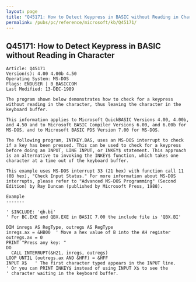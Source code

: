 ```yaml
---
layout: page
title: "Q45171: How to Detect Keypress in BASIC without Reading in Character"
permalink: /pubs/pc/reference/microsoft/kb/Q45171/
---
```


## Q45171: How to Detect Keypress in BASIC without Reading in Character

	Article: Q45171
	Version(s): 4.00 4.00b 4.50
	Operating System: MS-DOS
	Flags: ENDUSER | B_BASICCOM
	Last Modified: 13-DEC-1989
	
	The program shown below demonstrates how to check for a keypress
	without reading in the character, thus leaving the character in the
	keyboard buffer.
	
	This information applies to Microsoft QuickBASIC Versions 4.00, 4.00b,
	and 4.50 and to Microsoft BASIC Compiler Versions 6.00, and 6.00b for
	MS-DOS, and to Microsoft BASIC PDS Version 7.00 for MS-DOS.
	
	The following program, INTKEY.BAS, uses an MS-DOS interrupt to check
	if a key has been pressed. This can be used to check for a keypress
	before doing an INPUT, LINE INPUT, or INKEY$ statement. This approach
	is an alternative to invoking the INKEY$ function, which takes one
	character at a time out of the keyboard buffer.
	
	This example uses MS-DOS interrupt 33 (21 hex) with function call 11
	(0B hex), "Check Input Status." For more information about MS-DOS
	interrupts, please refer to "Advanced MS-DOS Programming" (Second
	Edition) by Ray Duncan (published by Microsoft Press, 1988).
	
	Example
	-------
	
	' $INCLUDE: 'qb.bi'
	' For BC.EXE and QBX.EXE in BASIC 7.00 the include file is 'QBX.BI'
	
	DIM inregs AS RegType, outregs AS RegType
	inregs.ax = &HB00  ' Move a hex value of B into the AH register
	outregs.ax = 0
	PRINT "Press any key: "
	DO
	  CALL INTERRUPT(&H21, inregs, outregs)
	LOOP UNTIL (outregs.ax AND &HFF) = &HFF
	INPUT X$   ' The first character typed appears in the INPUT line.
	' Or you can PRINT INKEY$ instead of using INPUT X$ to see the
	' character waiting in the keyboard buffer.
